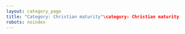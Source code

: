 ```yaml
---
layout: category_page
title: "Category: Christian maturity"\category: Christian maturity
robots: noindex
---
```

